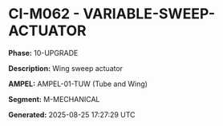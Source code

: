 # CI-M062 - VARIABLE-SWEEP-ACTUATOR

**Phase:** 10-UPGRADE

**Description:** Wing sweep actuator

**AMPEL:** AMPEL-01-TUW (Tube and Wing)

**Segment:** M-MECHANICAL

**Generated:** 2025-08-25 17:27:29 UTC
